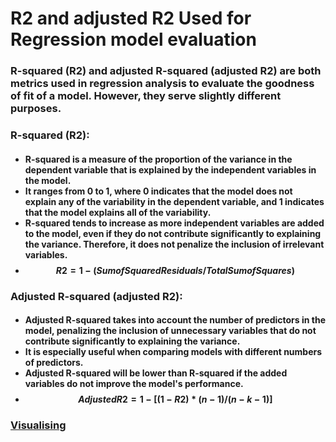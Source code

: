 <h1>R2 and adjusted R2 Used for Regression model evaluation</h1>
<h3>
R-squared (R2) and adjusted R-squared (adjusted R2) are both metrics used in regression analysis to evaluate the goodness of fit of a model. However, they serve slightly different purposes.
</h3>

<h3>
R-squared (R2):
</h3>

<h4>

- R-squared is a measure of the proportion of the variance in the dependent variable that is explained by the independent variables in the model.
- It ranges from 0 to 1, where 0 indicates that the model does not explain any of the variability in the dependent variable, and 1 indicates that the model explains all of the variability.
- R-squared tends to increase as more independent variables are added to the model, even if they do not contribute significantly to explaining the variance. Therefore, it does not penalize the inclusion of irrelevant variables.
- $$ R2 = 1 - (Sum of Squared Residuals / Total Sum of Squares) $$
</h4>

<h3>
Adjusted R-squared (adjusted R2):
</h3>

<h4>

- Adjusted R-squared takes into account the number of predictors in the model, penalizing the inclusion of unnecessary variables that do not contribute significantly to explaining the variance.
- It is especially useful when comparing models with different numbers of predictors.
- Adjusted R-squared will be lower than R-squared if the added variables do not improve the model's performance.
- $$ Adjusted R2 = 1 - [(1 - R2) * (n - 1) / (n - k - 1)] $$

</h4>

<h3>

[Visualising](../../res/r_error.pdf)

</h3>